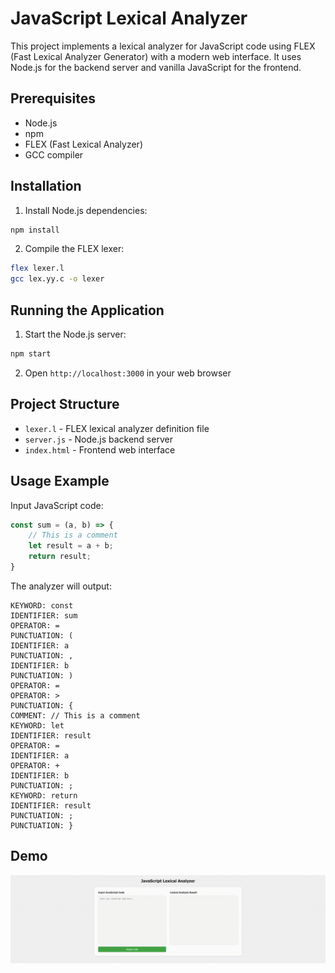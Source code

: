 # JavaScript Lexical Analyzer

This project implements a lexical analyzer for JavaScript code using FLEX (Fast Lexical Analyzer Generator) with a modern web interface. It uses Node.js for the backend server and vanilla JavaScript for the frontend.

## Prerequisites

- Node.js
- npm
- FLEX (Fast Lexical Analyzer)
- GCC compiler

## Installation

1. Install Node.js dependencies:
```bash
npm install
```

2. Compile the FLEX lexer:
```bash
flex lexer.l
gcc lex.yy.c -o lexer
```

## Running the Application

1. Start the Node.js server:
```bash
npm start
```

2. Open `http://localhost:3000` in your web browser

## Project Structure

- `lexer.l` - FLEX lexical analyzer definition file
- `server.js` - Node.js backend server
- `index.html` - Frontend web interface

## Usage Example

Input JavaScript code:
```javascript
const sum = (a, b) => {
    // This is a comment
    let result = a + b;
    return result;
}
```

The analyzer will output:
```
KEYWORD: const
IDENTIFIER: sum
OPERATOR: =
PUNCTUATION: (
IDENTIFIER: a
PUNCTUATION: ,
IDENTIFIER: b
PUNCTUATION: )
OPERATOR: =
OPERATOR: >
PUNCTUATION: {
COMMENT: // This is a comment
KEYWORD: let
IDENTIFIER: result
OPERATOR: =
IDENTIFIER: a
OPERATOR: +
IDENTIFIER: b
PUNCTUATION: ;
KEYWORD: return
IDENTIFIER: result
PUNCTUATION: ;
PUNCTUATION: }
```

## Demo

![Demo](.github/demo.gif)